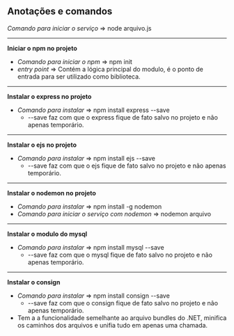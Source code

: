 ## Anotações e comandos

*Comando para iniciar o serviço* => node arquivo.js
***
**Iniciar o npm no projeto**
 - *Comando para iniciar o npm* => npm init
 - *entry point* => Contém a lógica principal do modulo, é o ponto de entrada para ser utilizado como biblioteca.
***
**Instalar o express no projeto**
 - *Comando para instalar* => npm install express --save
   - --save faz com que o express fique de fato salvo no projeto e não apenas temporário.
***
**Instalar o ejs no projeto**
 - *Comando para instalar* => npm install ejs --save
   - --save faz com que o ejs fique de fato salvo no projeto e não apenas temporário.
***
**Instalar o nodemon no projeto**
 - *Comando para instalar* => npm install -g nodemon
 - *Comando para iniciar o serviço com nodemon* => nodemon arquivo
***
**Instalar o modulo do mysql**
 - *Comando para instalar* => npm install mysql --save
   - --save faz com que o mysql fique de fato salvo no projeto e não apenas temporário.
***
**Instalar o consign**
 - *Comando para instalar* => npm install consign --save
   - --save faz com que o consign fique de fato salvo no projeto e não apenas temporário.
 - Tem a a funcionalidade semelhante ao arquivo bundles do .NET, minifica os caminhos dos arquivos e unifia tudo em apenas uma chamada.




